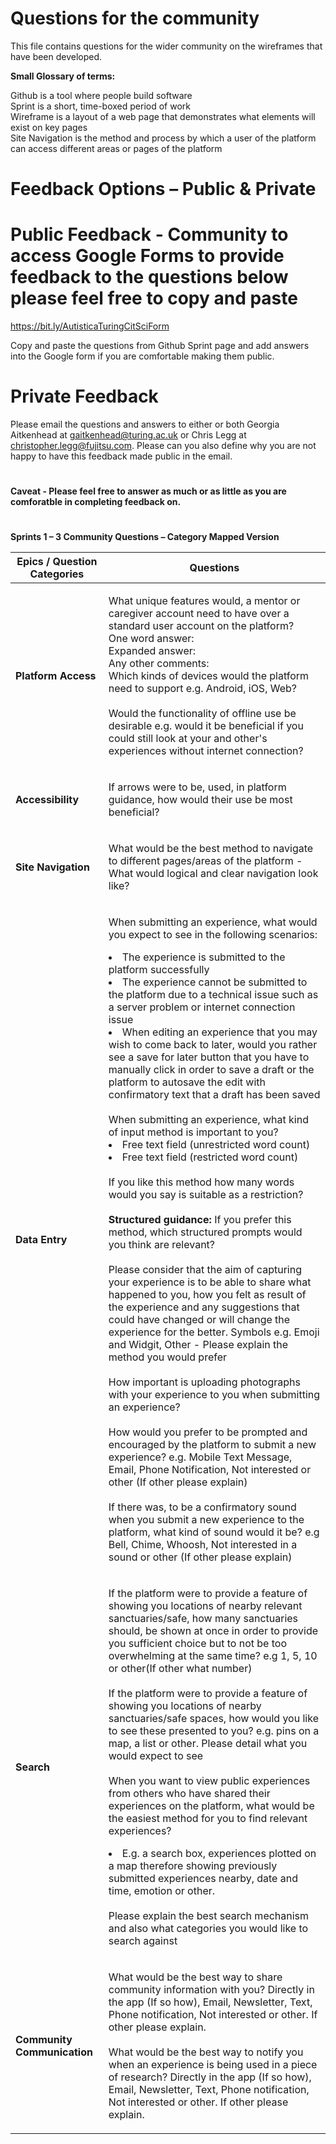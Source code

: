 # Questions for the community

This file contains questions for the wider community on the wireframes that have been developed.

**Small Glossary of terms:**

Github is a tool where people build software<br>
Sprint is a short, time-boxed period of work<br>
Wireframe is a layout of a web page that demonstrates what elements will exist on key pages<br>
Site Navigation is the method and process by which a user of the platform can access different areas or pages of the platform<br>


# Feedback Options – Public & Private

# Public Feedback - Community to access Google Forms to provide feedback to the questions below please feel free to copy and paste
https://bit.ly/AutisticaTuringCitSciForm

Copy and paste the questions from Github Sprint page and add answers into the Google form if you are comfortable making them public. 

# Private Feedback 

Please email the questions and answers to either or both Georgia Aitkenhead at gaitkenhead@turing.ac.uk or Chris Legg at christopher.legg@fujitsu.com. Please can you also define why you are not happy to have this feedback made public in the email.

#

**Caveat - Please feel free to answer as much or as little as you are comforatble in completing feedback on.**
#

**Sprints 1 – 3 Community Questions – Category Mapped Version**

| **Epics / Question Categories** | **Questions** |
| -- | ------------- |
| **Platform Access** | <p>What unique features would, a mentor or caregiver account need to have over a standard user account on the platform?<br>One word answer:<br>Expanded answer:<br>Any other comments:<br>Which kinds of devices would the platform need to support e.g. Android, iOS, Web?<br><br>Would the functionality of offline use be desirable e.g. would it be beneficial if you could still look at your and other's experiences without internet connection?</p> |
| **Accessibility** | <p>If arrows were to be, used, in platform guidance, how would their use be most beneficial?</p> |
| **Site Navigation** | <p>What would be the best method to navigate to different pages/areas of the platform - What would logical and clear navigation look like?</p> |
| **Data Entry** | <p>When submitting an experience, what would you expect to see in the following scenarios: <li>The experience is submitted to the platform successfully</li><li>The experience cannot be submitted to the platform due to a technical issue such as a server problem or internet  connection issue</li><li>When editing an experience that you may wish to come back to later, would you rather see a save for later button that you have to manually click in order to save a draft or the platform to autosave the edit with confirmatory text that a draft has been saved</li><br>When submitting an experience, what kind of input method is important to you?<li>Free text field (unrestricted word count)</li><li>Free text field (restricted word count)</li><br>If you like this method how many words would you say is suitable as a restriction? <br><br>**Structured guidance:** If you prefer this method, which structured prompts would you think are relevant? <br><br>Please consider that the aim of capturing your experience is to be able to share what happened to you, how you felt as result of the experience and any suggestions that could have changed or will change the experience for the better. Symbols e.g. Emoji and Widgit, Other - Please explain the method you would prefer<br><br>How important is uploading photographs with your experience to you when submitting an experience?<br><br>How would you prefer to be prompted and encouraged by the platform to submit a new experience? e.g. Mobile Text Message, Email, Phone Notification, Not interested or other (If other please explain)<br><br>If there was, to be a confirmatory sound when you submit a new experience to the platform, what kind of sound would it be? e.g Bell, Chime, Whoosh, Not interested in a sound or other (If other please explain)</p> |
| **Search** | <p>If the platform were to provide a feature of showing you locations of nearby relevant sanctuaries/safe, how many sanctuaries should, be shown at once in order to provide you sufficient choice but to not be too overwhelming at the same time? e.g 1, 5, 10 or other(If other what number)<br><br>If the platform were to provide a feature of showing you locations of nearby sanctuaries/safe spaces, how would you like to see these presented to you? e.g. pins on a map, a list or other. Please detail what you would expect to see<br><br>When you want to view public experiences from others who have shared their experiences on the platform, what would be the easiest method for you to find relevant experiences? <li> E.g. a search box, experiences plotted on a map therefore showing previously submitted experiences nearby, date and time, emotion or other.</li><br> Please explain the best search mechanism and also what categories you would like to search against<br></p> |
| **Community Communication** | <p>What would be the best way to share community information with you? Directly in the app (If so how), Email, Newsletter, Text, Phone notification, Not interested or other. If other please explain.<br><br>What would be the best way to notify you when an experience is being used in a piece of research? Directly in the app (If so how), Email, Newsletter, Text, Phone notification, Not interested or other. If other please explain.</p> |
<br>
<br>

